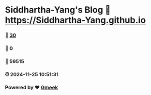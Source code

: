# Siddhartha-Yang's Blog :link: https://Siddhartha-Yang.github.io 
### :page_facing_up: [30](https://Siddhartha-Yang.github.io/tag.html) 
### :speech_balloon: 0 
### :hibiscus: 59515 
### :alarm_clock: 2024-11-25 10:51:31 
### Powered by :heart: [Gmeek](https://github.com/Meekdai/Gmeek)
